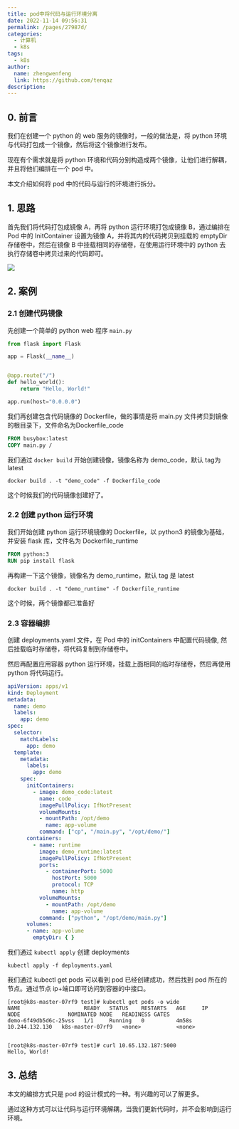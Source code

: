 ```yaml
---
title: pod中将代码与运行环境分离
date: 2022-11-14 09:56:31
permalink: /pages/27987d/
categories:
  - 计算机
  - k8s
tags:
  - k8s
author: 
  name: zhengwenfeng
  link: https://github.com/tenqaz
description: 
---
```



## 0. 前言

我们在创建一个 python 的 web 服务的镜像时，一般的做法是，将 python 环境与代码打包成一个镜像，然后将这个镜像进行发布。

现在有个需求就是将 python 环境和代码分别构造成两个镜像，让他们进行解耦，并且将他们编排在一个 pod 中。

本文介绍如何将 pod 中的代码与运行的环境进行拆分。

## 1. 思路

首先我们将代码打包成镜像 A，再将 python 运行环境打包成镜像 B，通过编排在 Pod 中的 InitContainer 设置为镜像 A，并将其内的代码拷贝到挂载的 emptyDir 存储卷中，然后在镜像 B 中挂载相同的存储卷，在使用运行环境中的 python 去执行存储卷中拷贝过来的代码即可。

![](https://gcore.jsdelivr.net/gh/tenqaz/BLOG-CDN@main/20221114095752.png)


## 2. 案例

### 2.1 创建代码镜像

先创建一个简单的 python web 程序 `main.py`

```python
from flask import Flask

app = Flask(__name__)


@app.route("/")
def hello_world():
    return "Hello, World!"

app.run(host="0.0.0.0")
```

我们再创建包含代码镜像的 Dockerfile，做的事情是将 main.py 文件拷贝到镜像的根目录下，文件命名为Dockerfile_code
```dockerfile
FROM busybox:latest
COPY main.py /
```

我们通过 `docker build` 开始创建镜像，镜像名称为 demo_code，默认 tag为 latest
```shell
docker build . -t "demo_code" -f Dockerfile_code
```

这个时候我们的代码镜像创建好了。

### 2.2 创建 python 运行环境

我们开始创建 python 运行环境镜像的 Dockerfile，以 python3 的镜像为基础，并安装 flask 库，文件名为 Dockerfile_runtime
```dockerfile
FROM python:3
RUN pip install flask
```


再构建一下这个镜像，镜像名为 demo_runtime，默认 tag 是 latest
```shell
docker build . -t "demo_runtime" -f Dockerfile_runtime
```

这个时候，两个镜像都已准备好

### 2.3 容器编排

创建 deployments.yaml 文件，在 Pod 中的 initContainers 中配置代码镜像, 然后挂载临时存储卷，将代码复制到存储卷中。

然后再配置应用容器 python 运行环境，挂载上面相同的临时存储卷，然后再使用 python 将代码运行。

```yaml
apiVersion: apps/v1
kind: Deployment
metadata:
  name: demo
  labels:
    app: demo
spec:
  selector:
    matchLabels:
      app: demo
  template:
    metadata:
      labels:
        app: demo
    spec:
      initContainers:
        - image: demo_code:latest
          name: code
          imagePullPolicy: IfNotPresent
          volumeMounts:
          - mountPath: /opt/demo
            name: app-volume
          command: ["cp", "/main.py", "/opt/demo/"]
      containers:
        - name: runtime
          image: demo_runtime:latest
          imagePullPolicy: IfNotPresent
          ports:
            - containerPort: 5000
              hostPort: 5000
              protocol: TCP
              name: http
          volumeMounts:
            - mountPath: /opt/demo
              name: app-volume
          command: ["python", "/opt/demo/main.py"]
      volumes:
      - name: app-volume
        emptyDir: { }
```

我们通过 `kubectl apply` 创建 deployments
```shell
kubectl apply -f deployments.yaml
```

我们通过 kubectl get pods 可以看到 pod 已经创建成功，然后找到 pod 所在的节点。通过节点 ip+端口即可访问到容器的中接口。
```shell
[root@k8s-master-07rf9 test]# kubectl get pods -o wide
NAME                    READY   STATUS    RESTARTS   AGE     IP               NODE               NOMINATED NODE   READINESS GATES
demo-6f49db5d6c-25vss   1/1     Running   0          4m58s   10.244.132.130   k8s-master-07rf9   <none>           <none>


[root@k8s-master-07rf9 test]# curl 10.65.132.187:5000
Hello, World!
```



## 3. 总结

本文的编排方式只是 pod 的设计模式的一种。有兴趣的可以了解更多。

通过这种方式可以让代码与运行环境解耦，当我们更新代码时，并不会影响到运行环境。